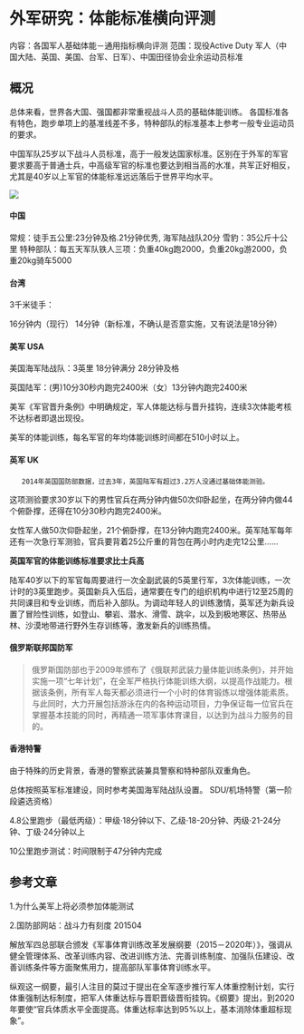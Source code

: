 # 外军研究：体能标准横向评测

内容：各国军人基础体能－通用指标横向评测
范围：现役Active Duty 军人（中国大陆、英国、美国、台军、日军）、中国田径协会业余运动员标准


## 概况

总体来看，世界各大国、强国都非常重视战斗人员的基础体能训练。
各国标准各有特色，跑步单项上的基准线差不多，特种部队的标准基本上参考一般专业运动员的要求。

中国军队25岁以下战斗人员标准，高于一般发达国家标准。区别在于外军的军官要求要高于普通士兵，中高级军官的标准也要达到相当高的水准，共军正好相反，尤其是40岁以上军官的体能标准远远落后于世界平均水平。

![](http://ombx24fbq.bkt.clouddn.com/Global-PHT-Stand-2016.png)

#### 中国

常规：徒手五公里:23分钟及格.21分钟优秀, 海军陆战队20分
雪豹：35公斤十公里
特种部队：每五天军队铁人三项：负重40kg跑2000，负重20kg游2000，负重20kg骑车5000


#### 台湾

3千米徒手：

16分钟内（现行）  14分钟（新标准，不确认是否意实施，又有说法是18分钟）

#### 美军 USA

美国海军陆战队：3英里 18分钟满分 28分钟及格

英国陆军：(男)10分30秒内跑完2400米（女）13分钟内跑完2400米

美军《军官晋升条例》中明确规定，军人体能达标与晋升挂钩，连续3次体能考核不达标者即退出现役。

美军的体能训练，每名军官的年均体能训练时间都在510小时以上。

#### 英军 UK

       2014年英国国防部数据，过去3年，英国陆军有超过3.2万人没通过基础体能测验。

这项测验要求30岁以下的男性官兵在两分钟内做50次仰卧起坐，在两分钟内做44个俯卧撑，还得在10分30秒内跑完2400米。

女性军人做50次仰卧起坐，21个俯卧撑，在13分钟内跑完2400米。英军陆军每年还有一次急行军测验，官兵要背着25公斤重的背包在两小时内走完12公里……

**英国军官的体能训练标准要求比士兵高**

陆军40岁以下的军官每周要进行一次全副武装的5英里行军，3次体能训练，一次计时的3英里跑步。英国新兵入伍后，通常要在专门的组织机构中进行12至25周的共同课目和专业训练，而后补入部队。为调动年轻人的训练激情，英军还为新兵设置了冒险性训练，如登山、攀岩、潜水、滑雪、跳伞，以及到极地寒区、热带丛林、沙漠地带进行野外生存训练等，激发新兵的训练热情。



#### 俄罗斯联邦国防军

>俄罗斯国防部也于2009年颁布了《俄联邦武装力量体能训练条例》，并开始实施一项“七年计划”，在全军严格执行体能训练大纲，以提高作战能力。根据该条例，所有军人每天都必须进行一个小时的体育锻炼以增强体能素质。与此同时，大力开展包括游泳在内的各种运动项目，力争保证每一位官兵在掌握基本技能的同时，再精通一项军事体育课目，以达到为战斗力服务的目的。


#### 香港特警

由于特殊的历史背景，香港的警察武装兼具警察和特种部队双重角色。

总体按照英军标准建设，同时参考美国海军陆战队设置。
SDU/机场特警（第一阶段遴选资格）

4.8公里跑步（最低丙级）：甲级‧18分钟以下、乙级‧18-20分钟、丙级‧21-24分钟、丁级‧24分钟以上

10公里跑步测试：时间限制于47分钟内完成



## 参考文章

1.为什么美军上将必须参加体能测试

2.国防部网站：战斗力有刻度 201504

解放军四总部联合颁发《军事体育训练改革发展纲要（2015－2020年）》，强调从健全管理体系、改革训练内容、改进训练方法、完善训练制度、加强队伍建设、改善训练条件等方面聚焦用力，提高部队军事体育训练水平。

纵观这一纲要，最引人注目的莫过于提出在全军逐步推行军人体重控制计划，实行体重强制达标制度，把军人体重达标与晋职晋级晋衔挂钩。《纲要》提出，到2020年要使“官兵体质水平全面提高。体重达标率达到95%以上，基本消除体重超标现象”。
